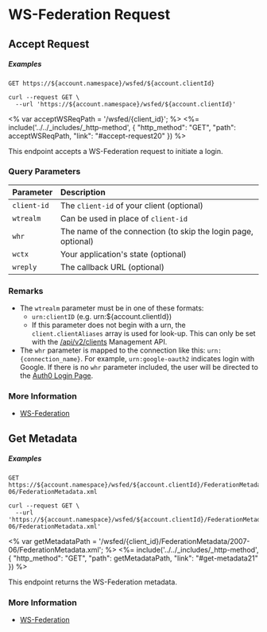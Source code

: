 # WS-Federation Request

## Accept Request

<h5 class="code-snippet-title">Examples</h5>

```http
GET https://${account.namespace}/wsfed/${account.clientId}
```

```shell
curl --request GET \
  --url 'https://${account.namespace}/wsfed/${account.clientId}'
```

<% var acceptWSReqPath = '/wsfed/{client_id}'; %>
<%= include('../../_includes/_http-method', {
  "http_method": "GET",
  "path": acceptWSReqPath,
  "link": "#accept-request20"
}) %>

This endpoint accepts a WS-Federation request to initiate a login.


### Query Parameters

| Parameter        | Description |
|:-----------------|:------------|
| `client-id`      | The `client-id` of your client (optional) |
| `wtrealm`        | Can be used in place of `client-id` |
| `whr`            | The name of the connection (to skip the login page, optional) |
| `wctx`           | Your application's state (optional) |
| `wreply`         | The callback URL (optional) |


### Remarks

- The `wtrealm` parameter must be in one of these formats:
  - `urn:clientID` (e.g. urn:${account.clientId})
  - If this parameter does not begin with a urn, the `client.clientAliases` array is used for look-up. This can only be set with the [/api/v2/clients](/api/management/v2#!/Clients/get_clients) Management API.
- The `whr` parameter is mapped to the connection like this: `urn:{connection_name}`. For example, `urn:google-oauth2` indicates login with Google. If there is no `whr` parameter included, the user will be directed to the [Auth0 Login Page](/login_page).


### More Information
- [WS-Federation](/protocols/ws-fed)

## Get Metadata

<h5 class="code-snippet-title">Examples</h5>

```http
GET https://${account.namespace}/wsfed/${account.clientId}/FederationMetadata/2007-06/FederationMetadata.xml
```

```shell
curl --request GET \
  --url 'https://${account.namespace}/wsfed/${account.clientId}/FederationMetadata/2007-06/FederationMetadata.xml'
```

<% var getMetadataPath = '/wsfed/{client_id}/FederationMetadata/2007-06/FederationMetadata.xml'; %>
<%=
include('../../_includes/_http-method', {
  "http_method": "GET",
  "path": getMetadataPath,
  "link": "#get-metadata21"
}) %>

This endpoint returns the WS-Federation metadata.

### More Information
- [WS-Federation](/protocols/ws-fed)
